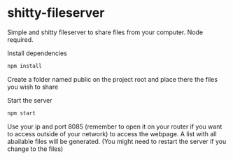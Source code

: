 # shitty-fileserver

Simple and shitty fileserver to share files from your computer. Node required.

Install dependencies

```sh
npm install
```

Create a folder named public on the project root and place there the files you wish to share

Start the server

```sh
npm start
```

Use your ip and port 8085 (remember to open it on your router if you want to access outside of your network) to access the webpage. A list with all abailable files will be generated. (You might need to restart the server if you change to the files)
